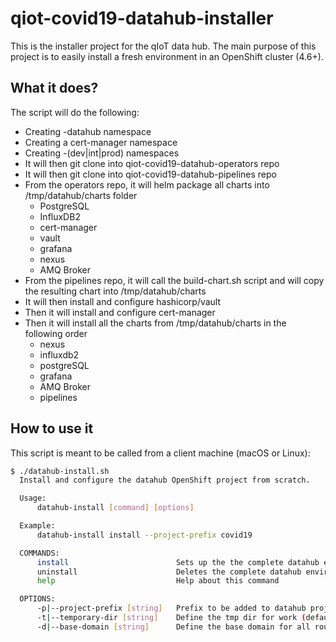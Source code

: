 # qiot-covid19-datahub-installer
This is the installer project for the qIoT data hub. The main purpose of this project is to easily install a fresh environment in an OpenShift cluster (4.6+).

## What it does?

The script will do the following:
- Creating <prefix>-datahub namespace
- Creating a cert-manager namespace
- Creating <prefix>-(dev|int|prod) namespaces
- It will then git clone into qiot-covid19-datahub-operators repo
- It will then git clone into qiot-covid19-datahub-pipelines repo
- From the operators repo, it will helm package all charts into /tmp/datahub/charts folder
  - PostgreSQL
  - InfluxDB2
  - cert-manager
  - vault
  - grafana
  - nexus
  - AMQ Broker
- From the pipelines repo, it will call the build-chart.sh script and will copy the resulting chart into /tmp/datahub/charts
- It will then install and configure hashicorp/vault
- Then it will install and configure cert-manager
- Then it will install all the charts from /tmp/datahub/charts in the following order
  - nexus
  - influxdb2
  - postgreSQL
  - grafana
  - AMQ Broker
  - pipelines


## How to use it
This script is meant to be called from a client machine (macOS or Linux):

```bash
$ ./datahub-install.sh
  Install and configure the datahub OpenShift project from scratch.

  Usage:
      datahub-install [command] [options]

  Example:
      datahub-install install --project-prefix covid19

  COMMANDS:
      install                        Sets up the the complete datahub environment
      uninstall                      Deletes the complete datahub environment
      help                           Help about this command

  OPTIONS:
      -p|--project-prefix [string]   Prefix to be added to datahub project names e.g. PREFIX-datahub (default: covid19)
      -t|--temporary-dir [string]    Define the tmp dir for work (default: /tmp/datahub)
      -d|--base-domain [string]      Define the base domain for all routes (default: apps-crc.testing)
```